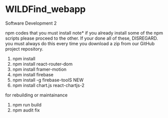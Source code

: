 # WILDFind_webapp
 Software Development 2


npm codes that you must install
note* if you already install some of the npm scripts please proceed to the other. If your done all of these, DISREGARD.
you must always do this every time you download a zip from our GitHub project repository.

1. npm install
2. npm install react-router-dom
3. npm install framer-motion
4. npm install firebase
5. npm install -g firebase-toolS
NEW
6. npm install chart.js react-chartjs-2

for rebuilding or maintainance
1. npm run build
2. npm audit fix

